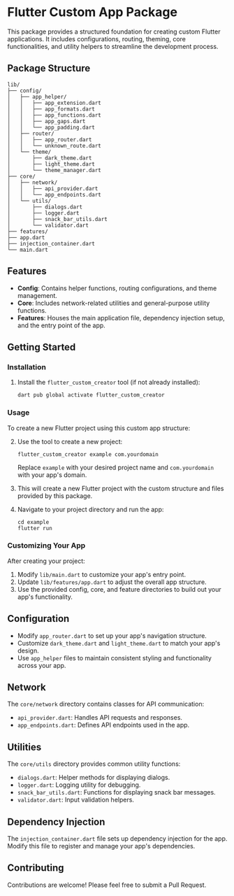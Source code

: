# Flutter Custom App Package

This package provides a structured foundation for creating custom Flutter applications. It includes configurations, routing, theming, core functionalities, and utility helpers to streamline the development process.

## Package Structure

```
lib/
├── config/
│   ├── app_helper/
│   │   ├── app_extension.dart
│   │   ├── app_formats.dart
│   │   ├── app_functions.dart
│   │   ├── app_gaps.dart
│   │   └── app_padding.dart
│   ├── router/
│   │   ├── app_router.dart
│   │   └── unknown_route.dart
│   └── theme/
│       ├── dark_theme.dart
│       ├── light_theme.dart
│       └── theme_manager.dart
├── core/
│   ├── network/
│   │   ├── api_provider.dart
│   │   └── app_endpoints.dart
│   └── utils/
│       ├── dialogs.dart
│       ├── logger.dart
│       ├── snack_bar_utils.dart
│       └── validator.dart
├── features/
├── app.dart
├── injection_container.dart
└── main.dart
```

## Features

- **Config**: Contains helper functions, routing configurations, and theme management.
- **Core**: Includes network-related utilities and general-purpose utility functions.
- **Features**: Houses the main application file, dependency injection setup, and the entry point of the app.

## Getting Started

### Installation

1. Install the `flutter_custom_creator` tool (if not already installed):
   ```
   dart pub global activate flutter_custom_creator
   ```

### Usage

To create a new Flutter project using this custom app structure:

2. Use the tool to create a new project:
   ```
   flutter_custom_creator example com.yourdomain
   ```
   Replace `example` with your desired project name and `com.yourdomain` with your app's domain.

3. This will create a new Flutter project with the custom structure and files provided by this package.

4. Navigate to your project directory and run the app:
   ```
   cd example
   flutter run
   ```

### Customizing Your App

After creating your project:

1. Modify `lib/main.dart` to customize your app's entry point.
2. Update `lib/features/app.dart` to adjust the overall app structure.
3. Use the provided config, core, and feature directories to build out your app's functionality.

## Configuration

- Modify `app_router.dart` to set up your app's navigation structure.
- Customize `dark_theme.dart` and `light_theme.dart` to match your app's design.
- Use `app_helper` files to maintain consistent styling and functionality across your app.

## Network

The `core/network` directory contains classes for API communication:

- `api_provider.dart`: Handles API requests and responses.
- `app_endpoints.dart`: Defines API endpoints used in the app.

## Utilities

The `core/utils` directory provides common utility functions:

- `dialogs.dart`: Helper methods for displaying dialogs.
- `logger.dart`: Logging utility for debugging.
- `snack_bar_utils.dart`: Functions for displaying snack bar messages.
- `validator.dart`: Input validation helpers.

## Dependency Injection

The `injection_container.dart` file sets up dependency injection for the app. Modify this file to register and manage your app's dependencies.

## Contributing

Contributions are welcome! Please feel free to submit a Pull Request.
